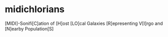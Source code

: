 # midichlorians
[MIDI]-Sonifi[C]ation of [H]ost [LO]cal Galaxies [R]epresenting V[I]rgo and [N]earby Population[S]
